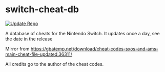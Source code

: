# switch-cheat-db
[![Update Repo](https://github.com/HamletDuFromage/switch-cheats-db/actions/workflows/update_repo.yml/badge.svg)](https://github.com/HamletDuFromage/switch-cheats-db/actions/workflows/update_repo.yml)

A database of cheats for the Nintendo Switch. It updates once a day, see the date in the release

Mirror from https://gbatemp.net/download/cheat-codes-sxos-and-ams-main-cheat-file-updated.36311/

All credits go to the author of the cheat codes.
